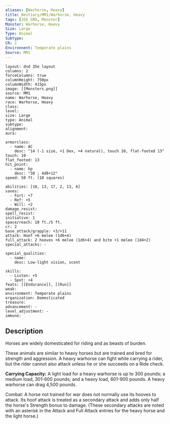 ```yaml
---
aliases: [Warhorse, Heavy]
title: Bestiary/MM1/Warhorse, Heavy
tags: [35E_SRD, Monster]
Monster: Warhorse, Heavy
Size: Large
Type: Animal
Subtype: 
CR: 2
Environnent: Temperate plains
Source: MM1
---
```


```statblock
layout: dnd 35e layout
columns: 2
forceColumns: true
columnHeight: 750px
columnWidth: 415px
image: [[Monsters.png]]
source: MM1
name: Warhorse, Heavy
race: Warhorse, Heavy
class: 
level: 
size: Large
type: Animal
subtype: 
alignment: 
aura: 

armorclass:
  - name: AC
    desc: "14 (-1 size, +1 Dex, +4 natural), touch 10, flat-footed 13"
touch: 10
flat_footed: 13
hit_point:
  - name: hp
    desc: "30 ; 4d8+12"
speed: 50 ft. (10 squares)

abilities: [18, 13, 17, 2, 13, 6]
saves:
  - Fort: +7
  - Ref: +5
  - Will: +2
damage_resist: 
spell_resist: 
initiative: 1
space/reach: 10 ft./5 ft.
cr: 2
base_attack/grapple: +3/+11
attack: Hoof +6 melee (1d6+4)
full_attack: 2 hooves +6 melee (1d6+4) and bite +1 melee (1d4+2)
special_attacks: -

special_qualities:
  - name: 
    desc: Low-light vision, scent

skills:
  - Listen: +5
  - Spot: +4
feats: [[Endurance]], [[Run]]
weak: 
environment: Temperate plains
organization: Domesticated
treasure: 
advancement: -
level_adjustment: -
immune: 
```

## Description

<p>Horses are widely domesticated for riding and as beasts of burden.</p>
<p>These animals are similar to heavy horses but are trained and bred for strength and aggression. A heavy warhorse can fight while carrying a rider, but the rider cannot also attack unless he or she succeeds on a Ride check.</p>
<p>
            <b>Carrying Capacity:</b> A light load for a heavy warhorse is up to 300 pounds; a medium load, 301-600 pounds; and a heavy load, 601-900 pounds. A heavy warhorse can drag 4,500 pounds.</p>
<p>Combat: A horse not trained for war does not normally use its hooves to attack. Its hoof attack is treated as a secondary attack and adds only half the horse's Strength bonus to damage. (These secondary attacks are noted with an asterisk in the Attack and Full Attack entries for the heavy horse and the light horse.)</p>